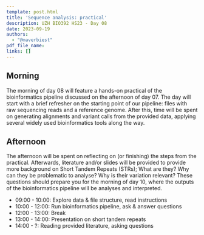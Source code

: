 ```yaml
---
template: post.html
title: 'Sequence analysis: practical'
description: UZH BIO392 HS23 - Day 08
date: 2023-09-19
authors:
  - "@maverbiest"
pdf_file_name: 
links: []
---
```


<h2> Morning </h2>
The morning of day 08 will feature a hands-on practical of the bioinformatics 
pipeline discussed on the afternoon of day 07.
The day will start with a brief refresher on the starting point of our pipeline:
files with raw sequencing reads and a reference genome. After this, time will be
spent on generating alignments and variant calls from the provided data, applying several
widely used bioinformatics tools along the way.

<h2> Afternoon </h2>
The afternoon will be spent on reflecting on (or finishing) the steps from the practical.
Afterwards, literature and/or slides will be provided to provide more background on Short Tandem
Repeats (STRs); What are they? Why can they be problematic to analyse? Why is their variation
relevant? These questions should prepare you for the morning of day 10, where the outputs of
the bioinformatics pipeline will be analyses and interpreted.

<!--more-->
* 09:00 - 10:00: Explore data & file structure, read instructions
* 10:00 - 12:00: Run bioinformatics pipeline, ask & answer questions
* 12:00 - 13:00: Break
* 13:00 - 14:00: Presentation on short tandem repeats
* 14:00 - ?: Reading provided literature, asking questions
